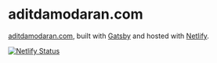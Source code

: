 # aditdamodaran.com 

[aditdamodaran.com](https://www.aditdamodaran.com), built with [Gatsby](https://www.gatsbyjs.org/) and hosted with [Netlify](https://www.netlify.com/). 

[![Netlify Status](https://api.netlify.com/api/v1/badges/b654c94e-08a6-4b79-b443-7837581b1d8d/deploy-status)](https://app.netlify.com/sites/gatsby-starter-netlify-cms-ci/deploys)

